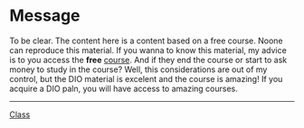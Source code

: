 # Message

To be clear. The content here is a content based on a free course. Noone can reproduce this material. If you wanna to know this material, my advice is to you access the **free** [course](https://web.dio.me/track/coding-the-future-claro-java-spring-boot). And if they end the course or start to ask money to study in the course? Well, this considerations are out of my control, but the DIO material is excelent and the course is amazing! If you acquire a DIO paln, you will have access to amazing courses.


---

[Class](https://web.dio.me/course/conhecendo-collections-java/learning/6c5f5306-e469-422b-a1de-9bc42629fd8e?back=/track/coding-the-future-claro-java-spring-boot&tab=undefined&moduleId=undefined)
